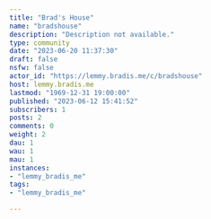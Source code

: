 ```yaml
---
title: "Brad's House" 
name: "bradshouse"
description: "Description not available."
type: community
date: "2023-06-20 11:37:30"
draft: false
nsfw: false
actor_id: "https://lemmy.bradis.me/c/bradshouse"
host: lemmy.bradis.me
lastmod: "1969-12-31 19:00:00"
published: "2023-06-12 15:41:52"
subscribers: 1
posts: 2
comments: 0
weight: 2
dau: 1
wau: 1
mau: 1
instances:
- "lemmy_bradis_me"
tags: 
- "lemmy_bradis_me"

---
```

